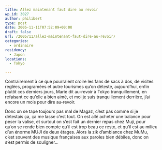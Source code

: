 ```yaml
---
title: Allez maintenant faut dire au revoir
wp_id: 3027
author: philibert
type: post
date: 2005-11-11T07:52:09+00:00
draft: false
url: /2005/11/allez-maintenant-faut-dire-au-revoir/
categories:
  - ordinaire
residency:
  - Japon
locations:
  - Tokyo

---
```

Contrairement à ce que pourraient croire les fans de sacs à dos, de visites réglées, programées et autre tourismes qu&rsquo;on déteste, aujourd&rsquo;hui, enfin plutôt ces derniers jours, Marie dit au-revoir à Tokyo tranquillement, en refaisant ce qu&rsquo;elle a bien aimé, et moi je suis tranquillement derrière, j&rsquo;ai encore un mois pour dire au-revoir. 

Donc on se tape toujours pas mal de Magaz, c&rsquo;est pas comme si je détestais ça, ça me lasse c&rsquo;est tout. On est allé acheter une balance pour peser la valise, et surtout on s&rsquo;est fait un dernier repas chez Muji, pour qu&rsquo;on se rende bien compte qu&rsquo;il est trop beau ce resto, et qu&rsquo;il est au milieu d&rsquo;un énorme MUJI de deux étages. Alors la zik d&rsquo;ambiance chez MuMu, c&rsquo;est souvent des musique françaises aux paroles bien débiles, donc on s&rsquo;est permis de souligner&#8230;